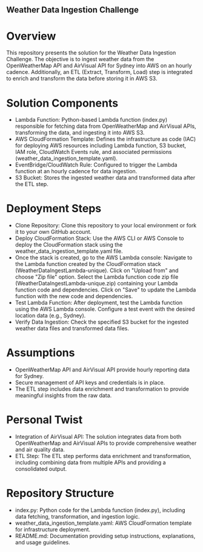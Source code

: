 ## Weather Data Ingestion Challenge

# Overview
This repository presents the solution for the Weather Data Ingestion Challenge. The objective is to ingest weather data from the OpenWeatherMap API and AirVisual API for Sydney into AWS on an hourly cadence. Additionally, an ETL (Extract, Transform, Load) step is integrated to enrich and transform the data before storing it in AWS S3.

# Solution Components
- Lambda Function: Python-based Lambda function (index.py) responsible for fetching data from OpenWeatherMap and AirVisual APIs, transforming the data, and ingesting it into AWS S3.
- AWS CloudFormation Template: Defines the infrastructure as code (IAC) for deploying AWS resources including Lambda function, S3 bucket, IAM role, CloudWatch Events rule, and associated permissions (weather_data_ingestion_template.yaml).
- EventBridge/CloudWatch Rule: Configured to trigger the Lambda function at an hourly cadence for data ingestion.
- S3 Bucket: Stores the ingested weather data and transformed data after the ETL step.

# Deployment Steps
- Clone Repository: Clone this repository to your local environment or fork it to your own GitHub account.
- Deploy CloudFormation Stack: Use the AWS CLI or AWS Console to deploy the CloudFormation stack using the weather_data_ingestion_template.yaml file.
-  Once the stack is created, go to the AWS Lambda console:
    Navigate to the Lambda function created by the CloudFormation stack (WeatherDataIngestLambda-unique).
    Click on "Upload from" and choose "Zip file" option.
    Select the Lambda function code zip file (WeatherDataIngestLambda-unique.zip) containing your Lambda function code and dependencies.
    Click on "Save" to update the Lambda function with the new code and dependencies.
- Test Lambda Function: After deployment, test the Lambda function using the AWS Lambda console. Configure a test event with the desired location data (e.g., Sydney).
- Verify Data Ingestion: Check the specified S3 bucket for the ingested weather data files and transformed data files.

# Assumptions
- OpenWeatherMap API and AirVisual API provide hourly reporting data for Sydney.
- Secure management of API keys and credentials is in place.
- The ETL step includes data enrichment and transformation to provide meaningful insights from the raw data.

# Personal Twist
- Integration of AirVisual API: The solution integrates data from both OpenWeatherMap and AirVisual APIs to provide comprehensive weather and air quality data.
- ETL Step: The ETL step performs data enrichment and transformation, including combining data from multiple APIs and providing a consolidated output.

# Repository Structure
- index.py: Python code for the Lambda function (index.py), including data fetching, transformation, and ingestion logic.
- weather_data_ingestion_template.yaml: AWS CloudFormation template for infrastructure deployment.
- README.md: Documentation providing setup instructions, explanations, and usage guidelines.
